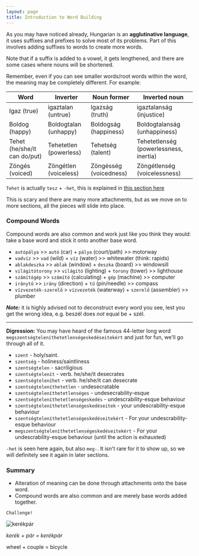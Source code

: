 ```yaml
---
layout: page
title: Introduction to Word Building
---
```


As you may have noticed already, Hungarian is an **agglutinative language**, it uses suffixes and prefixes to solve most of its problems. Part of this involves adding suffixes to words to create more words.

Note that if a suffix is added to a vowel, it gets lengthened, and there are some cases where nouns will be shortened.

Remember, even if you can see smaller words/root words within the word, the meaning may be completely different. For example:

| Word                         | Inverter               | Noun former            | Inverted noun                          |
|------------------------------|------------------------|------------------------|----------------------------------------|
| Igaz (true)                  | igaztalan (untrue)     | Igazság (truth)        | igaztalanság (injustice)               |
| Boldog (happy)               | Boldogtalan (unhappy)  | Boldogság (happiness)  | Boldogtalanság (unhappiness)           |
| Tehet (he/she/it can do/put) | Tehetetlen (powerless) | Tehetség (talent)      | Tehetetlenség (powerlessness, inertia) |
| Zöngés (voiced)              | Zöngétlen (voiceless)  | Zöngésség (voicedness) | Zöngétlenség (voicelessness)           |

`Tehet` is actually `tesz` + `-het`, this is explained in [this section here](https://magyartanulas.github.io/conditional_mood/)

This is scary and there are many more attachments, but as we move on to more sections, all the pieces will slide into place.

### Compound Words

Compound words are also common and work just like you think they would: take a base word and stick it onto another base word.

* `autópálya` >> `autó` (car) + `pálya` (court/path) >> motorway
* `vadvíz` >> `vad` (wild) + `víz` (water) >> whitewater (think: rapids)
* `ablakdeszka` >> `ablak` (window) + `deszka` (board) >> windowsill
* `világitótorony` >> `világító` (lighting) + `torony` (tower) >> lighthouse
* `számítógép` >> `számító` (calculating) + `gép` (machine) >> computer
* `iránytű` >> `irány` (direction) + `tű` (pin/needle) >> compass
* `vízvezeték-szerelő` > `vízvezeték` (waterway) + `szerelő` (assembler) >> plumber


***Note:*** it is highly advised not to deconstruct every word you see, lest you get the wrong idea, e.g. beszél does *not* equal be + szél.

---

**Digression:** You may have heard of the famous 44-letter long word `megszentségteleníthetetlenségeskedéseitekért` and just for fun, we'll go through all of it.

* `szent` - holy/saint.
* `szentség` - holiness/saintliness
* `szentségtelen` - sacriligious
* `szentségtelenít` - verb. he/she/it desecrates
* `szentségteleníhet` - verb. he/she/it can desecrate
* `szentségteleníthetetlen` - undesecratable
* `szentségteleníthetetlenséges` - undesecrability-esque
* `szentségteleníthetetlenségeskedés` - undescrability-esque behaviour
* `szentségteleníthetetlenségeskedéseitek` - your undescrability-esque behaviour
* `szentségteleníthetetlenségeskedéseitekért` - For your undescrability-esque behaviour
* `megszentségteleníthetetlenségeskedéseitekért` - For your undescrability-esque behaviour (until the action is exhausted)

`-het` is seen here again, but also `meg-`. It isn't rare for it to show up, so we will definitely see it again in later sections.

### Summary

* Alteration of meaning can be done through attachments onto the base word.
* Compound words are also common and are merely base words added together.


`Challenge!`

![kerékpár](https://magyartanulas.github.io/public/kerékpár.png)

*kerék + pár = kerékpár*

<span class="spoiler">wheel + couple = bicycle</span>
